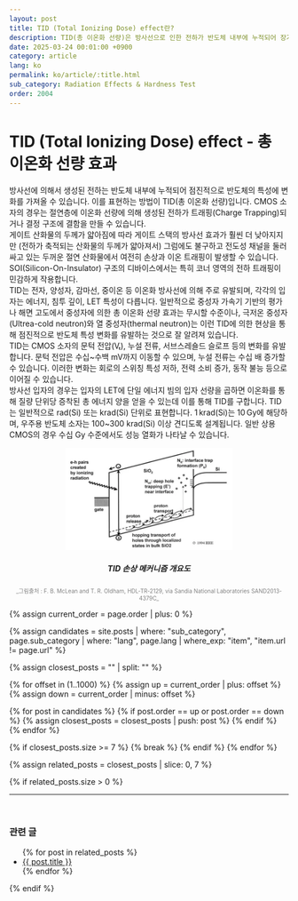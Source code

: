 ```yaml
---
layout: post
title: TID (Total Ionizing Dose) effect란?
description: TID(총 이온화 선량)은 방사선으로 인한 전하가 반도체 내부에 누적되어 장기적으로 특성 변화를 유발하는 현상으로, 신뢰성 평가의 핵심 지표입니다.
date: 2025-03-24 00:01:00 +0900
category: article
lang: ko
permalink: ko/article/:title.html
sub_category: Radiation Effects & Hardness Test
order: 2004
---
```

# TID (Total Ionizing Dose) effect - 총 이온화 선량 효과
방사선에 의해서 생성된 전하는 반도체 내부에 누적되어 점진적으로 반도체의 특성에 변화를 가져올 수 있습니다. 이를 표현하는 방법이 TID(총 이온화 선량)입니다. CMOS 소자의 경우는 절연층에 이온화 선량에 의해 생성된 전하가 트래핑(Charge Trapping)되거나 결정 구조에 결함을 만들 수 있습니다. 
<br>
게이트 산화물의 두께가 얇아짐에 따라 게이트 스택의 방사선 효과가 훨씬 더 낮아지지만 (전하가 축적되는 산화물의 두께가 얇아져서) 그럼에도 불구하고 전도성 채널을 둘러싸고 있는 두꺼운 절연 산화물에서 여전히 손상과 이온 트래핑이 발생할 수 있습니다. 
SOI(Silicon-On-Insulator) 구조의 디바이스에서는 특히 코너 영역의 전하 트래핑이 민감하게 작용합니다.
<br>
TID는 전자, 양성자, 감마선, 중이온 등 이온화 방사선에 의해 주로 유발되며, 각각의 입자는 에너지, 침투 깊이, LET 특성이 다릅니다.
일반적으로 중성자 가속기 기반의 평가나 해면 고도에서 중성자에 의한 총 이온화 선량 효과는 무시할 수준이나, 극저온 중성자(Ultrea-cold neutron)와 열 중성자(thermal neutron)는 이런 TID에 의한 현상을 통해 점진적으로 반도체 특성 변화를 유발하는 것으로 잘 알려져 있습니다. 
<br>
TID는 CMOS 소자의 문턱 전압(Vₜ), 누설 전류, 서브스레숄드 슬로프 등의 변화를 유발합니다.
문턱 전압은 수십~수백 mV까지 이동할 수 있으며, 누설 전류는 수십 배 증가할 수 있습니다.
이러한 변화는 회로의 스위칭 특성 저하, 전력 소비 증가, 동작 불능 등으로 이어질 수 있습니다.
<br>
방사선 입자의 경우는 입자의 LET에 단일 에너지 빔의 입자 선량을 곱하면 이온화를 통해 질량 단위당 증착된 총 에너지 양을 얻을 수 있는데 이를 통해 TID를 구합니다.
TID는 일반적으로 rad(Si) 또는 krad(Si) 단위로 표현합니다.
1 krad(Si)는 10 Gy에 해당하며, 우주용 반도체 소자는 100~300 krad(Si) 이상 견디도록 설계됩니다.
일반 상용 CMOS의 경우 수십 Gy 수준에서도 성능 열화가 나타날 수 있습니다.


<p align="center"> 
  <img src="/assets/Articles/TID2.webp"  style="width: 60%;" alt= "TID">
</p>

<!-- 이미지 설명 -->
<div align="center"> 
<h5>TID 손상 메커니즘 개요도</h5>
</div>
<div align="center" style="font-size: 10px; color: gray; ">
  _그림출처 : F. B. McLean and T. R. Oldham, HDL-TR-2129, via Sandia National Laboratories SAND2013-4379C_
</div>



{% assign current_order = page.order | plus: 0 %}

{% assign candidates = site.posts 
  | where: "sub_category", page.sub_category 
  | where: "lang", page.lang 
  | where_exp: "item", "item.url != page.url" 
%}

{% assign closest_posts = "" | split: "" %}

{% for offset in (1..1000) %}
  {% assign up = current_order | plus: offset %}
  {% assign down = current_order | minus: offset %}

  {% for post in candidates %}
    {% if post.order == up or post.order == down %}
      {% assign closest_posts = closest_posts | push: post %}
    {% endif %}
  {% endfor %}

  {% if closest_posts.size >= 7 %}
    {% break %}
  {% endif %}
{% endfor %}

{% assign related_posts = closest_posts | slice: 0, 7 %}

{% if related_posts.size > 0 %}
  <hr>
  <br>
  <h3>관련 글</h3>
  <ul>
    {% for post in related_posts %}
      <li><a href="{{ post.url }}">{{ post.title }}</a></li>
    {% endfor %}
  </ul>
{% endif %}
